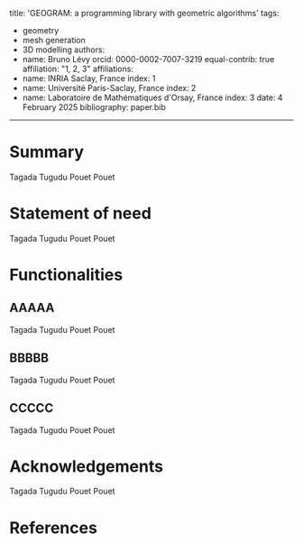 title: 'GEOGRAM: a programming library with geometric algorithms'
tags:
  - geometry
  - mesh generation
  - 3D modelling
authors:
  - name: Bruno Lévy
    orcid: 0000-0002-7007-3219
    equal-contrib: true
    affiliation: "1, 2, 3"
affiliations:
 - name: INRIA Saclay, France
   index: 1
 - name: Université Paris-Saclay, France
   index: 2
 - name: Laboratoire de Mathématiques d'Orsay, France
   index: 3
date: 4 February 2025
bibliography: paper.bib

---

# Summary

Tagada Tugudu Pouet Pouet

# Statement of need

Tagada Tugudu Pouet Pouet

# Functionalities

## AAAAA

Tagada Tugudu Pouet Pouet

## BBBBB

Tagada Tugudu Pouet Pouet

## CCCCC

Tagada Tugudu Pouet Pouet

# Acknowledgements

Tagada Tugudu Pouet Pouet

# References
